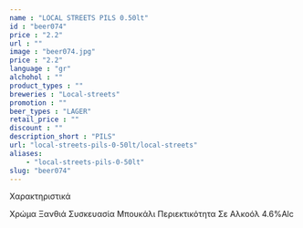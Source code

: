```yaml
---
name : "LOCAL STREETS PILS 0.50lt"
id : "beer074"
price : "2.2"
url : ""
image : "beer074.jpg"
price : "2.2"
language : "gr"
alchohol : ""
product_types : ""
breweries : "Local-streets"
promotion : ""
beer_types : "LAGER"
retail_price : ""
discount : ""
description_short : "PILS"
url: "local-streets-pils-0-50lt/local-streets"
aliases: 
    - "local-streets-pils-0-50lt"
slug: "beer074"
---
```


Χαρακτηριστικά

Χρώμα
Ξανθιά
Συσκευασία
Μπουκάλι
Περιεκτικότητα Σε Αλκοόλ
4.6%Alc